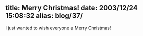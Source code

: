 title: Merry Christmas!
date: 2003/12/24 15:08:32
alias: blog/37/
---
I just wanted to wish everyone a Merry Christmas!